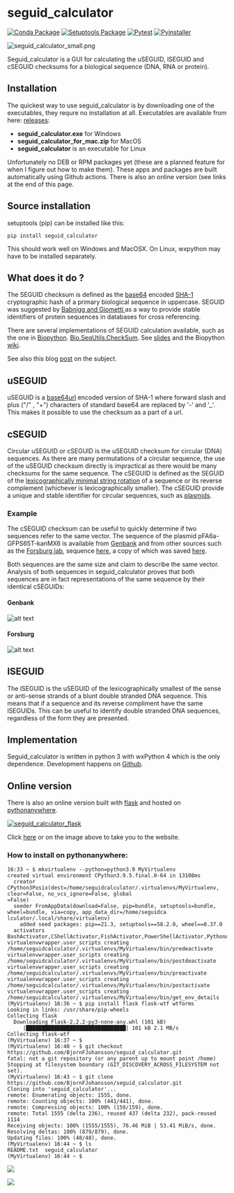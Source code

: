 # seguid_calculator

[![Conda Package](https://github.com/BjornFJohansson/seguid_calculator/actions/workflows/build_conda.yml/badge.svg)](https://github.com/BjornFJohansson/seguid_calculator/actions/workflows/build_conda.yml)
[![Setuptools Package](https://github.com/BjornFJohansson/seguid_calculator/actions/workflows/build_setuptools.yml/badge.svg)](https://github.com/BjornFJohansson/seguid_calculator/actions/workflows/build_setuptools.yml)
[![Pytest](https://github.com/BjornFJohansson/seguid_calculator/actions/workflows/test.yml/badge.svg)](https://github.com/BjornFJohansson/seguid_calculator/actions/workflows/test.yml)
[![Pyinstaller](https://github.com/BjornFJohansson/seguid_calculator/actions/workflows/pyinstaller.yml/badge.svg?branch=master)](https://github.com/BjornFJohansson/seguid_calculator/actions/workflows/pyinstaller.yml)

![seguid_calculator_small.png](seguid_calculator_small.png "seguid_calculator")

Seguid_calculator is a GUI for calculating the uSEGUID, lSEGUID and cSEGUID checksums for a biological sequence (DNA, RNA or protein).

## Installation

The quickest way to use seguid_calculator is by downloading one of the executables, they requre no installation at all. Executables are available from here: [releases](https://github.com/BjornFJohansson/seguid_calculator/releases):

- **seguid_calculator.exe** for Windows
- **seguid_calculator_for_mac.zip** for MacOS
- **seguid_calculator** is an executable for Linux

Unfortunately no DEB or RPM packages yet (these are a planned feature for when I figure out how to make them). 
These apps and packages are built automatically using Github actions. There is also an online version (see links at the end of this page.

## Source installation

setuptools (pip) can be installed like this:

    pip install seguid_calculator

This should work well on Windows and MacOSX. On Linux, wxpython may have to be installed separately.

## What does it do ?

The SEGUID checksum is defined as the [base64](https://en.wikipedia.org/wiki/Base64#URL_applications) encoded 
[SHA-1](http://en.wikipedia.org/wiki/SHA-1) cryptographic hash of a 
primary biological sequence in uppercase. SEGUID was suggested by [Babnigg and Giometti ](http://www.ncbi.nlm.nih.gov/pubmed/16858731)
as a way to provide stable identifiers of protein sequences in databases for cross referencing.

There are several implementations of SEGUID calculation available, such as the one in [Biopython](http://biopython.org/wiki/Main_Page).
[Bio.SeqUtils.CheckSum](http://biopython.org/DIST/docs/api/Bio.SeqUtils.CheckSum-module.html).
See [slides](https://www.nature.com/articles/npre.2007.278.1) and the Biopython
[wiki](https://biopython.org/wiki/SeqIO#Using_the_SEGUID_checksum).

See also this blog [post](http://wiki.christophchamp.com/index.php/SEGUID) on the subject.

## uSEGUID

uSEGUID is a [base64url](https://en.wikipedia.org/wiki/Base64#URL_applications) encoded version
of SHA-1 where forward slash and plus ("/" , "+") characters of standard base64 are 
replaced by '-' and '_'. This makes it possible to use the checksum as a part of a url.

## cSEGUID

Circular uSEGUID or cSEGUID is the uSEGUID checksum for circular (DNA) sequences. As there are many permutations
of a circular sequence, the use of the uSEGUID checksum directly is impractical as there would be many checksums for the
same sequence. The cSEGUID is defined as the SEGUID of the [lexicographically minimal string rotation](http://en.wikipedia.org/wiki/Lexicographically_minimal_string_rotation)
of a sequence or its reverse complement (whichever is lexicographically smaller). The cSEGUID provide a unique and stable identifier for circular sequences, such as [plasmids](http://en.wikipedia.org/wiki/Plasmid).

### Example

The cSEGUID checksum can be useful to quickly determine if two sequences refer to the same vector.
The sequence of the plasmid pFA6a-GFPS65T-kanMX6 is available from [Genbank](http://www.ncbi.nlm.nih.gov/nuccore/AJ002682)
and from other sources such as the [Forsburg lab](http://www-bcf.usc.edu/~forsburg/), sequence [here](http://www-bcf.usc.edu/~forsburg/GFPS65T.html), a copy of which was saved [here](https://gist.github.com/BjornFJohansson/d394362134338d5f1ff0).

Both sequences are the same size and claim to describe the same vector. Analysis of both sequences in seguid_calculator proves that both sequences are in fact representations of the same sequence by their identical cSEGUIDs:

#### Genbank

![alt text](https://raw.githubusercontent.com/BjornFJohansson/seguid_calculator/master/genbank.png "seguid_calculator")

#### Forsburg

![alt text](https://raw.githubusercontent.com/BjornFJohansson/seguid_calculator/master/forsburg.png "seguid_calculator")

## lSEGUID

The lSEGUID is the uSEGUID of the lexicographically smallest of the sense or anti-sense strands of a blunt double stranded DNA sequence. This means
that if a sequence and its reverse compliment have the same lSEGUIDs. This can be useful to identify double stranded DNA sequences,
regardless of the form they are presented.

## Implementation

Seguid_calculator is written in python 3 with wxPython 4 which is the only dependence. Development happens on [Github](https://github.com/BjornFJohansson/seguid_calculator).

## Online version

There is also an online version built with [flask](https://github.com/pallets/flask) and hosted on [pythonanywhere](https://www.pythonanywhere.com/).

[![seguid_calculator_flask](seguid_calculator_flask.png)](http://seguidcalculator.pythonanywhere.com/)

Click [here](http://seguidcalculator.pythonanywhere.com/) or on the image above to take you to the website.


### How to install on pythonanywhere:
```
16:33 ~ $ mkvirtualenv --python=python3.9 MyVirtualenv                                                                 
created virtual environment CPython3.9.5.final.0-64 in 13108ms                                                         
  creator CPython3Posix(dest=/home/seguidcalculator/.virtualenvs/MyVirtualenv, clear=False, no_vcs_ignore=False, global
=False)                                                                                                                
  seeder FromAppData(download=False, pip=bundle, setuptools=bundle, wheel=bundle, via=copy, app_data_dir=/home/seguidca
lculator/.local/share/virtualenv)                                                                                      
    added seed packages: pip==21.3, setuptools==58.2.0, wheel==0.37.0                                                  
  activators BashActivator,CShellActivator,FishActivator,PowerShellActivator,PythonActivator,XonshActivator            
virtualenvwrapper.user_scripts creating /home/seguidcalculator/.virtualenvs/MyVirtualenv/bin/predeactivate             
virtualenvwrapper.user_scripts creating /home/seguidcalculator/.virtualenvs/MyVirtualenv/bin/postdeactivate            
virtualenvwrapper.user_scripts creating /home/seguidcalculator/.virtualenvs/MyVirtualenv/bin/preactivate               
virtualenvwrapper.user_scripts creating /home/seguidcalculator/.virtualenvs/MyVirtualenv/bin/postactivate              
virtualenvwrapper.user_scripts creating /home/seguidcalculator/.virtualenvs/MyVirtualenv/bin/get_env_details           
(MyVirtualenv) 16:36 ~ $ pip install flask flask-wtf wtforms                                                           
Looking in links: /usr/share/pip-wheels                                                                                
Collecting flask                                                                                                       
  Downloading Flask-2.2.2-py3-none-any.whl (101 kB)                                                                    
     |████████████████████████████████| 101 kB 2.1 MB/s                                                                
Collecting flask-wtf                                                                                                   
(MyVirtualenv) 16:37 ~ $                                                                                               
(MyVirtualenv) 16:40 ~ $ git checkout https://github.com/BjornFJohansson/seguid_calculator.git                         
fatal: not a git repository (or any parent up to mount point /home)                                                    
Stopping at filesystem boundary (GIT_DISCOVERY_ACROSS_FILESYSTEM not set).                                             
(MyVirtualenv) 16:43 ~ $ git clone https://github.com/BjornFJohansson/seguid_calculator.git                            
Cloning into 'seguid_calculator'...                                                                                    
remote: Enumerating objects: 1555, done.
remote: Counting objects: 100% (441/441), done.
remote: Compressing objects: 100% (159/159), done.
remote: Total 1555 (delta 236), reused 437 (delta 232), pack-reused 1114
Receiving objects: 100% (1555/1555), 76.46 MiB | 53.41 MiB/s, done.                                                    
Resolving deltas: 100% (879/879), done.                                                                                
Updating files: 100% (48/48), done.                                                                                    
(MyVirtualenv) 16:44 ~ $ ls                                                                                            
README.txt  seguid_calculator                                                                                          
(MyVirtualenv) 16:44 ~ $
```
        

![](pyany_setting1.png)


![](pyany_settings2.png)
